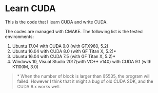 # Learn CUDA

This is the code that I learn CUDA and write CUDA. 

The codes are managed with CMAKE. The following list is the tested environments:
  1. Ubuntu 17.04 with CUDA 9.0 (with GTX960, 5.2)
  1. Ubuntu 16.04 with CUDA 8.0 (with GF Titan X, 5.2)*
  1. Ubuntu 16.04 with CUDA 7.5 (with GF Titan X, 5.2)*
  1. Windows 10, Visual Studio 2017(with VC++ v140) with CUDA 9.1 (with K1100M, 3.0)

>  \* When the number of block is larger than 65535,
> the program will failed. However I think that it might a bug of old CUDA SDK, and the CUDA 9.x works well.



